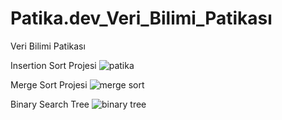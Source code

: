 # Patika.dev_Veri_Bilimi_Patikası
Veri Bilimi Patikası


Insertion Sort Projesi
![patika](https://user-images.githubusercontent.com/79367972/139542433-236edfc1-314e-4994-b430-d671ea02cb94.png)

Merge Sort Projesi
![merge sort](https://user-images.githubusercontent.com/79367972/139543660-34c0b445-2e1f-47ab-9da6-82aeb4705f2e.png)

Binary Search Tree
![binary tree](https://user-images.githubusercontent.com/79367972/139547756-6539e328-1b7b-473e-8e44-ce244f9eb288.png)
